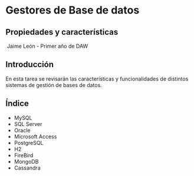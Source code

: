 # Gestores de Base de datos
## Propiedades y características
![<Texto ayuda>](<https://www.fxblasco.com/j2/documentos/imagenes_fondo_web/portada.jpg>)
Jaime León - Primer año de DAW
## Introducción
En esta tarea se revisarán las características y funcionalidades de distintos sistemas de gestión de bases de datos.
## Índice
- MySQL
- SQL Server
- Oracle
- Microsoft Access
- PostgreSQL
- H2
- FireBird
- MongoDB
- Cassandra
